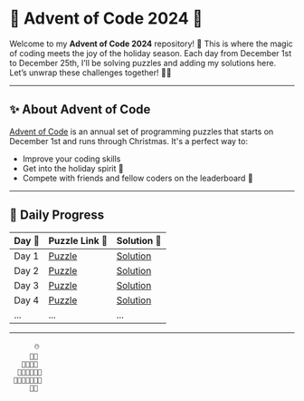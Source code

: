 # 🎄 Advent of Code 2024 🎅

Welcome to my **Advent of Code 2024** repository! 🎁 This is where the magic of coding meets the joy of the holiday season. Each day from December 1st to December 25th, I’ll be solving puzzles and adding my solutions here. Let’s unwrap these challenges together! 🎁✨

---

## ✨ About Advent of Code
[Advent of Code](https://adventofcode.com/) is an annual set of programming puzzles that starts on December 1st and runs through Christmas. It's a perfect way to:
- Improve your coding skills
- Get into the holiday spirit 🎄
- Compete with friends and fellow coders on the leaderboard 🚀


---

## 🎁 Daily Progress
| Day 🎅 | Puzzle Link 🔗 | Solution 🎉 | 
|-------|----------------|-------------| 
| Day 1 | [Puzzle](https://adventofcode.com/2024/day/1) | [Solution](day1/Solution.java) |  
| Day 2 | [Puzzle](https://adventofcode.com/2024/day/2) | [Solution](day2/Solution.java) |  
| Day 3 | [Puzzle](https://adventofcode.com/2024/day/3) | [Solution](day3/Solution3.java) |  
| Day 4 | [Puzzle](https://adventofcode.com/2024/day/4) | [Solution](day4/Solution4.java) |
| ...   | ...            | ...         |  

---

```
      ⛄
     🎄🎄
   🎄🎄🎄🎄
  🎄🎁🎄🎄🎁🎄
 🎄🎄🎄🎄🎄🎄🎄
     🎁🎁        

